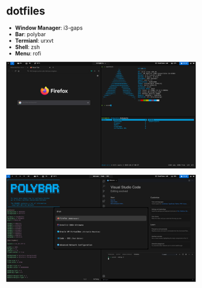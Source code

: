 # dotfiles

- **Window Manager**: i3-gaps
- **Bar**: polybar
- **Termianl**: urxvt
- **Shell**: zsh
- **Menu**: rofi

![Screenshot](https://github.com/089kili/dotfiles/blob/master/screenshots/screenshot1.png)

![Screenshot](https://github.com/089kili/dotfiles/blob/master/screenshots/screenshot2.png)

